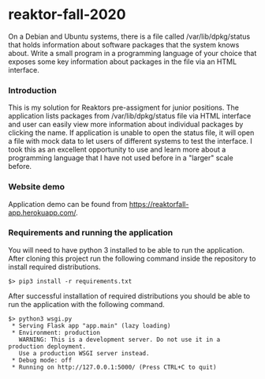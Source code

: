 # reaktor-fall-2020
On a Debian and Ubuntu systems, there is a file called /var/lib/dpkg/status that holds information about software packages that the system knows about. Write a small program in a programming language of your choice that exposes some key information about packages in the file via an HTML interface.

### Introduction
This is my solution for Reaktors pre-assigment for junior positions. The application lists packages from /var/lib/dpkg/status file via HTML interface and user can easily view more information about individual packages by clicking the name. If application is unable to open the status file, it will open a file with mock data to let users of different systems to test the interface. I took this as an excellent opportunity to use and learn more about a programming language that I have not used before in a "larger" scale before.

### Website demo
Application demo can be found from https://reaktorfall-app.herokuapp.com/.

### Requirements and running the application
You will need to have python 3 installed to be able to run the application. After cloning this project run the following command inside the repository to install required distributions.
```
$> pip3 install -r requirements.txt
```
After successful installation of required distributions you should be able to run the application with the following command.
```
$> python3 wsgi.py 
 * Serving Flask app "app.main" (lazy loading)
 * Environment: production
   WARNING: This is a development server. Do not use it in a production deployment.
   Use a production WSGI server instead.
 * Debug mode: off
 * Running on http://127.0.0.1:5000/ (Press CTRL+C to quit)
``` 
